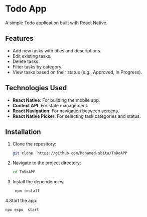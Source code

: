 
# Todo App

A simple Todo application built with React Native.

## Features

- Add new tasks with titles and descriptions.
- Edit existing tasks.
- Delete tasks.
- Filter tasks by category.
- View tasks based on their status (e.g., Approved, In Progress).

## Technologies Used

- **React Native**: For building the mobile app.
- **Context API**: For state management.
- **React Navigation**: For navigation between screens.
- **React Native Picker**: For selecting task categories and status.


## Installation

1. Clone the repository:
   ```bash
   git clone  https://github.com/Mohamed-sbita/ToDoAPP
2. Navigate to the project directory:
   ````bash
   cd ToDoAPP
3. Install the dependencies:
   ````bash
    npm install
4.Start the app:
   ````bash
   npx expo  start

